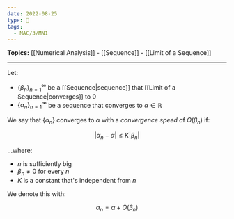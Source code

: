 ```yaml
---
date: 2022-08-25
type: 🧠
tags:
  - MAC/3/MN1
---
```


**Topics:** [[Numerical Analysis]] - [[Sequence]] - [[Limit of a Sequence]]

---

Let:

- $\{\beta_{n}\}_{n=1}^{\infty}$ be a [[Sequence|sequence]] that [[Limit of a Sequence|converges]] to $0$
- $\{\alpha_{n}\}_{n=1}^{\infty}$ be a sequence that converges to $\alpha \in \mathbb{R}$

We say that $\{\alpha_n\}$ converges to $\alpha$ with a _convergence speed_ of $O(\beta_{n})$ if:

$$
|\alpha_{n} - \alpha| \leq K|\beta_{n}|
$$

…where:

- $n$ is sufficiently big
- $\beta_{n}\neq 0$ for every $n$
- $K$ is a constant that's independent from $n$

We denote this with:

$$
\alpha_{n} = \alpha + O(\beta_{n})
$$
